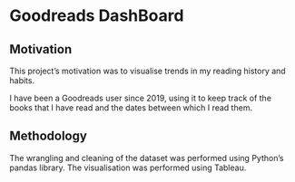# Goodreads DashBoard

## Motivation

This project’s motivation was to visualise trends in my reading history and habits.

I have been a Goodreads user since 2019, using it to keep track of the books that I have read and the dates between which I read them.

## Methodology
The wrangling and cleaning of the dataset was performed using Python’s pandas library.
The visualisation was performed using Tableau.
